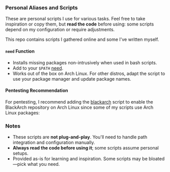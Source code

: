 
### Personal Aliases and Scripts

These are personal scripts I use for various tasks. Feel free to take inspiration or copy them, but **read the code** before using: some scripts depend on my configuration or require adjustments.

This repo contains scripts I gathered online and some I've written myself.

#### `need` Function

- Installs missing packages non-intrusively when used in bash scripts.
- Add to your `$PATH` [need](https://github.com/x3ric/usr/blob/main/.local/share/bin/need).
- Works out of the box on Arch Linux. For other distros, adapt the script to use your package manager and update package names.

#### Pentesting Recommendation

For pentesting, I recommend adding the [blackarch](https://github.com/x3ric/usr/blob/main/.local/share/bin/blackarch) script to enable the BlackArch repository on Arch Linux since some of my scripts use Arch Linux packages:

### Notes

- These scripts are **not plug-and-play**. You'll need to handle path integration and configuration manually.
- **Always read the code before using it**; some scripts assume personal setups.
- Provided as-is for learning and inspiration. Some scripts may be bloated—pick what you need.
